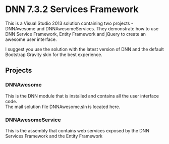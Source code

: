 DNN 7.3.2 Services Framework
===
This is a Visual Studio 2013 solution containing two projects - DNNAwesome and DNNAwesomeServices. They demonstrate how to use DNN Service Framework, Entity Framework and jQuery to create an awesome user interface. 

I suggest you use the solution with the latest version of DNN and the default Bootstrap Gravity skin for the best experience.

<h2>Projects</h2>
<h3>DNNAwesome</h3>
This is the DNN module that is installed and contains all the user interface code.
<br/>
The mail solution file DNNAwesome.sln is located here.
<h3>DNNAwesomeService</h3>
This is the assembly that contains web services exposed by the DNN Services Framework and the Entity Framework

